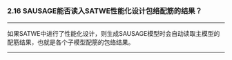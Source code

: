 ﻿### 2.16  SAUSAGE能否读入SATWE性能化设计包络配筋的结果？

---

如果SATWE中进行了性能化设计，则生成SAUSAGE模型时会自动读取主模型的配筋结果，也就是各个子模型配筋的包络结果。

---
